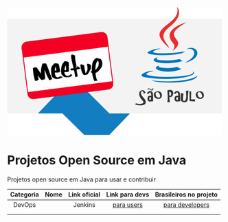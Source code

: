 
![GitHub Logo](/logo-meetup-500px.png)

# Projetos Open Source em Java
Projetos open source em Java para usar e contribuir

|   Categoria	| Nome   	| Link oficial  	|   Link para devs	| Brasileiros no projeto  	|
|:-:	|:-:	|:-:	|:-:	|:-:	|
| DevOps	|   	|  Jenkins  	| [para users](https://www.jenkins.com)  	|  [para developers](https://jenkins.io/doc/developer/)  	|  @boaglio @kinow
|   	|   	|   	|   	|   	|
|   	|   	|   	|   	|   	|